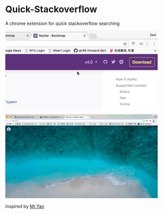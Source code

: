 # Quick-Stackoverflow

A chrome extension for quick stackoverflow searching

![focus-screenshot.gif](assets/focus-screenshot.gif)

![screenshot.gif](assets/screenshot.gif)

Inspired by [Mr.Yan](https://github.com/cyan33) 
